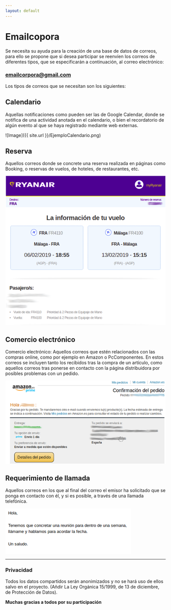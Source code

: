 ```yaml
---
layout: default
---
```


# Emailcopora

Se necesita su ayuda para la creación de una base de datos de correos, para ello se propone que si desea participar se reenvíen los correos de diferentes tipos, que se especificarán a continuación, al correo electrónico:

### **emailcorpora@gmail.com**

Los tipos de correos que se necesitan son los siguientes:

## Calendario

Aquellas notificaciones como pueden ser las de Google Calendar, donde se notifica de una actividad anotada en el calendario, o bien el recordatorio de algún evento al que se haya registrado mediante web externas.

![Image]({{ site.url }}/EjemploCalendario.png)

## Reserva

Aquellos correos donde se concrete una reserva realizada en páginas como Booking, o reservas de vuelos, de hoteles, de restaurantes, etc.

![Image](https://github.com/emailcorpora/emailcorpora.github.io/blob/master/EjemploReserva.png)

## Comercio electrónico

Comercio electrónico: Aquellos correos que estén relacionados con las compras online, como por ejemplo en Amazon o PcComponentes. En estos correos se incluyen tanto los recibidos tras la compra de un artículo, como aquellos correos tras ponerse en contacto con la página distribuidora por posibles problemas con un pedido.

![Image](https://github.com/emailcorpora/emailcorpora.github.io/blob/master/EjemploComercioElectronico.png)

## Requerimiento de llamada

Aquellos correos en los que al final del correo el emisor ha solicitado que se ponga en contacto con él, y si es posible, a través de una llamada telefónica.

![Image](https://github.com/emailcorpora/emailcorpora.github.io/blob/master/EjemploCallme.png)

* * *

### Privacidad

Todos los datos compartidos serán anonimizados y no se hará uso de ellos salvo en el proyecto. (Añdir La Ley Orgánica 15/1999, de 13 de diciembre, de Protección de Datos).


**Muchas gracias a todos por su participación**
